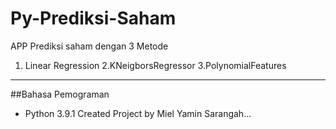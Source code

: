# Py-Prediksi-Saham
APP Prediksi saham dengan 3 Metode 
1. Linear Regression 
2.KNeigborsRegressor
3.PolynomialFeatures
----------------------------------------------
##Bahasa Pemograman
- Python 3.9.1
Created Project by Miel Yamin Sarangah...
